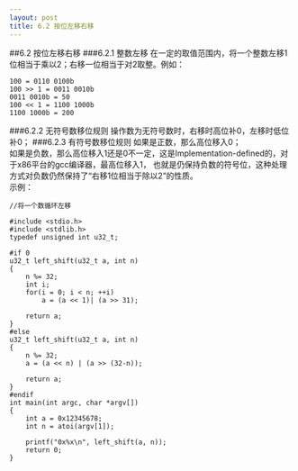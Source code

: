```yaml
---
layout: post
title: 6.2 按位左移右移
---
```


##6.2 按位左移右移
###6.2.1 整数左移
在一定的取值范围内，将一个整数左移1位相当于乘以2；右移一位相当于对2取整。例如：

    100 = 0110 0100b
    100 >> 1 = 0011 0010b
    0011 0010b = 50
    100 << 1 = 1100 1000b
    1100 1000b = 200

###6.2.2 无符号数移位规则
操作数为无符号数时，右移时高位补0，左移时低位补0；
###6.2.3 有符号数移位规则
如果是正数，那么高位移入0；<br>
如果是负数，那么高位移入1还是0不一定，这是Implementation-defined的，对于x86平台的gcc编译器，最高位移入1，
也就是仍保持负数的符号位，这种处理方式对负数仍然保持了“右移1位相当于除以2”的性质。<br>
示例：<br>

    //将一个数循环左移

    #include <stdio.h>
    #include <stdlib.h>
    typedef unsigned int u32_t;

    #if 0
    u32_t left_shift(u32_t a, int n)
    {
        n %= 32;
        int i;
        for(i = 0; i < n; ++i)
            a = (a << 1)| (a >> 31);
    
        return a;
    }
    #else
    u32_t left_shift(u32_t a, int n)
    {
        n %= 32;
        a = (a << n) | (a >> (32-n));
    
        return a;
    }
    #endif
    int main(int argc, char *argv[])
    {
        int a = 0x12345678;
        int n = atoi(argv[1]);

        printf("0x%x\n", left_shift(a, n));
        return 0;
    }

